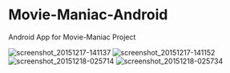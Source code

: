 # Movie-Maniac-Android
Android App for Movie-Maniac Project

![screenshot_20151217-141137](https://cloud.githubusercontent.com/assets/2491168/11892272/7dadf27c-a5a1-11e5-82b8-03a1c3b66d3c.png)
![screenshot_20151217-141152](https://cloud.githubusercontent.com/assets/2491168/11892274/7db25a2e-a5a1-11e5-8cca-e4b009ce26d8.png)
![screenshot_20151218-025714](https://cloud.githubusercontent.com/assets/2491168/11892273/7db21168-a5a1-11e5-9204-4abca876f582.png)
![screenshot_20151218-025734](https://cloud.githubusercontent.com/assets/2491168/11892275/7db9c462-a5a1-11e5-8ed2-cce029c052bd.png)